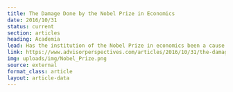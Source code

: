 ```yaml
---
title: The Damage Done by the Nobel Prize in Economics
date: 2016/10/31
status: current
section: articles
heading: Academia
lead: Has the institution of the Nobel Prize in economics been a cause of the global economic woes of the last 20 years – its financial crises, its economic slowdowns and its increasing intra-national inequalities?
link: https://www.advisorperspectives.com/articles/2016/10/31/the-damage-done-by-the-nobel-prize-in-economics
img: uploads/img/Nobel_Prize.png
source: external
format_class: article
layout: article-data
---
```


